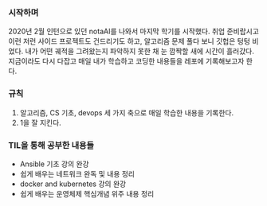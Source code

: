 ### 시작하며
2020년 2월 인턴으로 있던 notaAI를 나와서 마지막 학기를 시작했다. 취업 준비랍시고 이런 저런 사이드 프로젝트도 건드리기도 하고, 알고리즘 문제 풀다 보니 깃헙은 텅텅 비었다. 내가 어떤 궤적을 그려왔는지 파악하지 못한 채 눈 깜짝할 새에 시간이 흘러갔다. 지금이라도 다시 다잡고 매일 내가 학습하고 코딩한 내용들을 레포에 기록해보고자 한다.

### 규칙
1. 알고리즘, CS 기초, devops 세 가지 축으로 매일 학습한 내용을 기록한다.
2. 1을 잘 지킨다.

### TIL을 통해 공부한 내용들
- Ansible 기초 강의 완강
- 쉽게 배우는 네트워크 완독 및 내용 정리
- docker and kubernetes 강의 완강
- 쉽게 배우는 운영체제 핵심개념 위주 내용 정리
